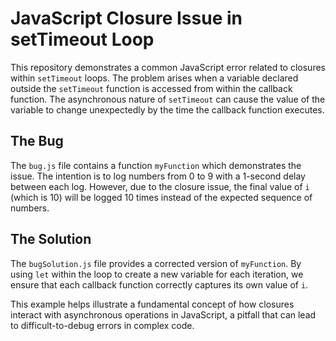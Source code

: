 # JavaScript Closure Issue in setTimeout Loop

This repository demonstrates a common JavaScript error related to closures within `setTimeout` loops. The problem arises when a variable declared outside the `setTimeout` function is accessed from within the callback function.  The asynchronous nature of `setTimeout` can cause the value of the variable to change unexpectedly by the time the callback function executes.

## The Bug

The `bug.js` file contains a function `myFunction` which demonstrates the issue. The intention is to log numbers from 0 to 9 with a 1-second delay between each log. However, due to the closure issue, the final value of `i` (which is 10) will be logged 10 times instead of the expected sequence of numbers.

## The Solution

The `bugSolution.js` file provides a corrected version of `myFunction`. By using `let` within the loop to create a new variable for each iteration, we ensure that each callback function correctly captures its own value of `i`.

This example helps illustrate a fundamental concept of how closures interact with asynchronous operations in JavaScript, a pitfall that can lead to difficult-to-debug errors in complex code.